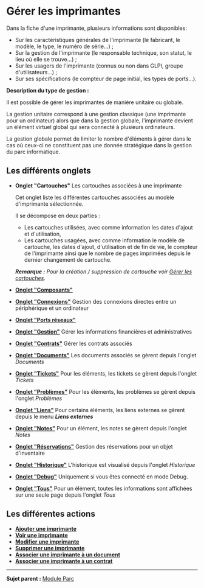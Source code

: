 Gérer les imprimantes
=====================

Dans la fiche d'une imprimante, plusieurs informations sont disponibles:

-   Sur les caractéristiques générales de l'imprimante (le fabricant, le modèle, le type, le numéro de série...) ;
-   Sur la gestion de l'imprimante (le responsable technique, son statut, le lieu où elle se trouve...) ;
-   Sur les usagers de l'imprimante (connus ou non dans GLPI, groupe d'utilisateurs...) ;
-   Sur ses spécifications (le compteur de page initial, les types de ports...).

**Description du type de gestion :**

Il est possible de gérer les imprimantes de manière unitaire ou globale.

La gestion unitaire correspond à une gestion classique (une imprimante pour un ordinateur) alors que dans la gestion globale, l'imprimante devient un élément virtuel global qui sera connecté à plusieurs ordinateurs.

La gestion globale permet de limiter le nombre d'éléments à gérer dans le cas où ceux-ci ne constituent pas une donnée stratégique dans la gestion du parc informatique.

Les différents onglets
----------------------
-   **Onglet "Cartouches"**
     Les cartouches associées à une imprimante

    Cet onglet liste les différentes cartouches associées au modèle d'imprimante sélectionnée.

    Il se décompose en deux parties :

    -   Les cartouches utilisées, avec comme information les dates d'ajout et d'utilisation,
    -   Les cartouches usagées, avec comme information le modèle de cartouche, les dates d'ajout, d'utilisation et de fin de vie, le compteur de l'imprimante ainsi que le nombre de pages imprimées depuis le dernier changement de cartouche.

    ***Remarque :** Pour la création / suppression de cartouche voir [Gérer les cartouches](inventory_cartridge.html "Les cartouches dans GLPI, caractéristiques et utilisation").*

-   **[Onglet "Composants"](index.php?fr/commontabs/item_composants.md)**

-   **[Onglet "Connexions"](index.php?fr/commontabs/item_connexions.md)**
    Gestion des connexions directes entre un périphérique et un ordinateur

-   **[Onglet "Ports réseaux"](index.php?fr/03_Module_Parc/07_Gérer_les_matériels_réseaux.md)**

-   **[Onglet "Gestion"](index.php?fr/commontabs/item_gestion)**
    Gérer les informations financières et administratives

-   **[Onglet "Contrats"](index.php?fr/commontabs/item_contrats.md)**
    Gérer les contrats associés

-   **[Onglet "Documents"](index.php?fr/commontabs/item_documents.md)**
    Les documents associés se gèrent depuis l'onglet *Documents*

-   **[Onglet "Tickets"](index.php?fr/commontabs/item_tickets.md)**
    Pour les éléments, les tickets se gèrent depuis l'onglet *Tickets*

-   **[Onglet "Problèmes"](index.php?fr/commontabs/item_problemes.md)**
    Pour les éléments, les problèmes se gèrent depuis l'onglet *Problèmes*

-  **[Onglet "Liens"](index.php?fr/commontabs/item_liens.md)**
     Pour certains éléments, les liens externes se gèrent depuis le menu ***Liens externes***

-   **[Onglet "Notes"](index.php?fr/commontabs/item_notes.md)**
     Pour un élément, les notes se gèrent depuis l'onglet *Notes*

-   **[Onglet "Réservations"](index.php?fr/commontabs/item_reservations.md)**
     Gestion des réservations pour un objet d'inventaire

-   **[Onglet "Historique"](index.php?fr/commontabs/item_historique.md)**
     L'historique est visualisé depuis l'onglet *Historique*

-   **[Onglet "Debug"](index.php?fr/commontabs/item_debug.md)**
    Uniquement si vous êtes connecté en mode Debug.

-   **[Onglet "Tous"](index.php?fr/commontabs/item_tous.md)**
     Pour un élément, toutes les informations sont affichées sur une seule page depuis l'onglet *Tous*

Les différentes actions
-----------------------
-   **[Ajouter une imprimante](index.php?fr/commontabs/item_create.md)**
-   **[Voir une imprimante](index.php?fr/commontabs/item_read.md)**
-   **[Modifier une imprimante](index.php?fr/commontabs/item_update.md)**
-   **[Supprimer une imprimante](index.php?fr/commontabs/item_delete.md)**
-   **[Associer une imprimante à un document](index.php?fr/commontabs/item_liendocument.md)**
-   **[Associer une imprimante à un contrat](index.php?fr/commontabs/item_liencontrat.md)**

-------
**Sujet parent :** [Module Parc](index.php?fr/03_Module_Parc/01_Module_Parc.md "Module Parc de GLPI")
